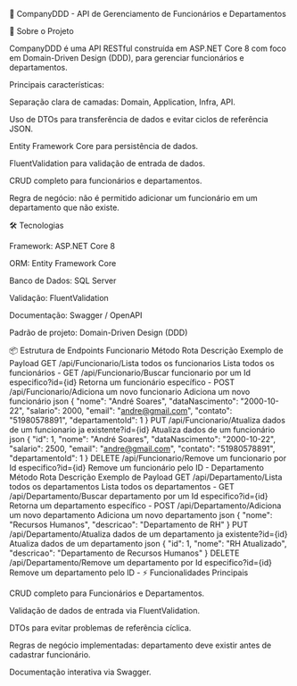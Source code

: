 📁 CompanyDDD - API de Gerenciamento de Funcionários e Departamentos












📖 Sobre o Projeto

CompanyDDD é uma API RESTful construída em ASP.NET Core 8 com foco em Domain-Driven Design (DDD), para gerenciar funcionários e departamentos.

Principais características:

Separação clara de camadas: Domain, Application, Infra, API.

Uso de DTOs para transferência de dados e evitar ciclos de referência JSON.

Entity Framework Core para persistência de dados.

FluentValidation para validação de entrada de dados.

CRUD completo para funcionários e departamentos.

Regra de negócio: não é permitido adicionar um funcionário em um departamento que não existe.

🛠️ Tecnologias

Framework: ASP.NET Core 8

ORM: Entity Framework Core

Banco de Dados: SQL Server

Validação: FluentValidation

Documentação: Swagger / OpenAPI

Padrão de projeto: Domain-Driven Design (DDD)

📦 Estrutura de Endpoints
Funcionario
Método	Rota	Descrição	Exemplo de Payload
GET	/api/Funcionario/Lista todos os funcionarios	Lista todos os funcionários	-
GET	/api/Funcionario/Buscar funcionario por um Id especifico?id={id}	Retorna um funcionário específico	-
POST	/api/Funcionario/Adiciona um novo funcionario	Adiciona um novo funcionário	json { "nome": "André Soares", "dataNascimento": "2000-10-22", "salario": 2000, "email": "andre@gmail.com", "contato": "51980578891", "departamentoId": 1 }
PUT	/api/Funcionario/Atualiza dados de um funcionario ja existente?id={id}	Atualiza dados de um funcionário	json { "id": 1, "nome": "André Soares", "dataNascimento": "2000-10-22", "salario": 2500, "email": "andre@gmail.com", "contato": "51980578891", "departamentoId": 1 }
DELETE	/api/Funcionario/Remove um funcionario por Id especifico?id={id}	Remove um funcionário pelo ID	-
Departamento
Método	Rota	Descrição	Exemplo de Payload
GET	/api/Departamento/Lista todos os departamentos	Lista todos os departamentos	-
GET	/api/Departamento/Buscar departamento por um Id especifico?id={id}	Retorna um departamento específico	-
POST	/api/Departamento/Adiciona um novo departamento	Adiciona um novo departamento	json { "nome": "Recursos Humanos", "descricao": "Departamento de RH" }
PUT	/api/Departamento/Atualiza dados de um departamento ja existente?id={id}	Atualiza dados de um departamento	json { "id": 1, "nome": "RH Atualizado", "descricao": "Departamento de Recursos Humanos" }
DELETE	/api/Departamento/Remove um departamento por Id especifico?id={id}	Remove um departamento pelo ID	-
⚡ Funcionalidades Principais

CRUD completo para Funcionários e Departamentos.

Validação de dados de entrada via FluentValidation.

DTOs para evitar problemas de referência cíclica.

Regras de negócio implementadas: departamento deve existir antes de cadastrar funcionário.

Documentação interativa via Swagger.
